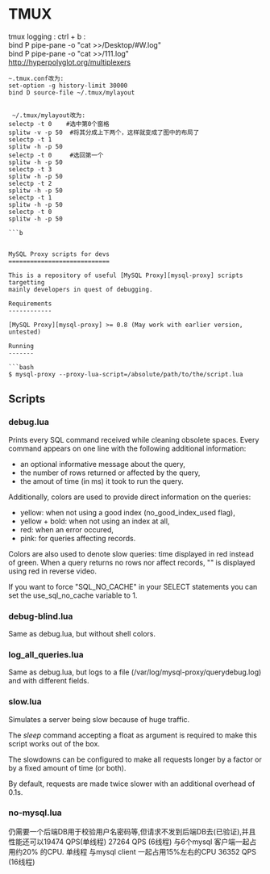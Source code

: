 TMUX
=====================

tmux logging  :  ctrl  + b   : <br>
bind P pipe-pane -o "cat >>/Desktop/#W.log" <br>
bind P pipe-pane -o "cat >>/111.log" <br>
http://hyperpolyglot.org/multiplexers

```b
~.tmux.conf改为:
set-option -g history-limit 30000
bind D source-file ~/.tmux/mylayout


 ~/.tmux/mylayout改为:
selectp -t 0    #选中第0个窗格
splitw -v -p 50  #将其分成上下两个，这样就变成了图中的布局了
selectp -t 1
splitw -h -p 50
selectp -t 0     #选回第一个
splitw -h -p 50
selectp -t 3
splitw -h -p 50
selectp -t 2
splitw -h -p 50
selectp -t 1
splitw -h -p 50
selectp -t 0
splitw -h -p 50

```b


MySQL Proxy scripts for devs
============================

This is a repository of useful [MySQL Proxy][mysql-proxy] scripts targetting
mainly developers in quest of debugging.

Requirements
------------

[MySQL Proxy][mysql-proxy] >= 0.8 (May work with earlier version, untested)

Running
-------

```bash
$ mysql-proxy --proxy-lua-script=/absolute/path/to/the/script.lua
```

Scripts
-------

### debug.lua

Prints every SQL command received while cleaning obsolete spaces. Every
command appears on one line with the following additional information:

* an optional informative message about the query,
* the number of rows returned or affected by the query,
* the amout of time (in ms) it took to run the query.

Additionally, colors are used to provide direct information on the queries:

* yellow: when not using a good index (no\_good\_index\_used flag),
* yellow + bold: when not using an index at all,
* red: when an error occured,
* pink: for queries affecting records.

Colors are also used to denote slow queries: time displayed in red instead of
green. When a query returns no rows nor affect records, "<NONE>" is displayed
using red in reverse video.

If you want to force "SQL_NO_CACHE" in your SELECT statements you can set the use_sql_no_cache variable to 1.

### debug-blind.lua

Same as debug.lua, but without shell colors.

### log_all_queries.lua

Same as debug.lua, but logs to a file (/var/log/mysql-proxy/querydebug.log) and with different fields.

### slow.lua

Simulates a server being slow because of huge traffic.

The *sleep* command accepting a float as argument is required to make this
script works out of the box.

The slowdowns can be configured to make all requests longer by a factor or by
a fixed amount of time (or both).

By default, requests are made twice slower with an additional overhead of 0.1s.

[mysql-proxy]: http://forge.mysql.com/wiki/MySQL_Proxy

### no-mysql.lua

仍需要一个后端DB用于校验用户名密码等,但请求不发到后端DB去(已验证),并且性能还可以19474 QPS(单线程)  27264 QPS (6线程)  与6个mysql 客户端一起占用约20% 的CPU.    单线程 与mysql client 一起占用15%左右的CPU  36352  QPS (16线程)
